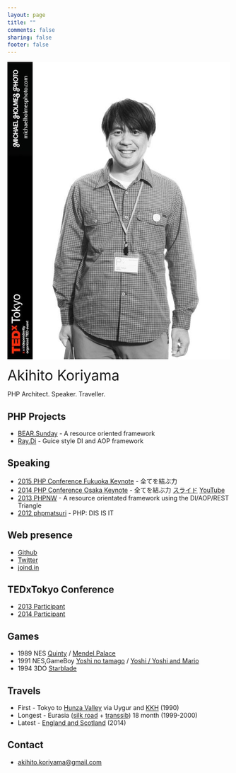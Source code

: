 ```yaml
---
layout: page
title: ""
comments: false
sharing: false
footer: false
---
```

![Akihito Koriyamasss](/images/akihito_koriyama.jpg)

<div style="font-size:32px;">Akihito Koriyama</div>
<p>PHP Architect. Speaker. Traveller.</p>

## PHP Projects

 * [BEAR.Sunday](https://github.com/koriym/BEAR.Sunday) - A resource oriented framework
 * [Ray.Di](https://github.com/koriym/Ray.Di) - Guice style DI and AOP framework

## Speaking

 * [2015 PHP Conference Fukuoka Keynote](http://phpcon.fukuoka.jp/) - 全てを結ぶ力
 * [2014 PHP Conference Osaka Keynote](http://conference.kphpug.jp/2014/) - 全てを結ぶ力 [スライド](http://www.slideshare.net/akihito.koriyama/php2014-gm) [YouTube](https://www.youtube.com/watch?v=wMYW-ox3BIg)
 * [2013 PHPNW](http://conference.phpnw.org.uk/phpnw13/schedule/akihito-koriyama-richard-mcintyre/) - A resource orientated framework using the DI/AOP/REST Triangle
 * [2012 phpmatsuri](http://www.phpmatsuri.net/2012/session.html) - PHP: DIS IS IT

## Web presence

 * [Github](https://github.com/koriym)
 * [Twitter](https://twitter.com/koriym)
 * [joind.in](https://joind.in/user/view/21191)

## TEDxTokyo Conference

 * [2013 Participant](http://koriym.github.io/tedxtokyo2013/)
 * [2014 Participant](http://koriym.github.io/blog/2014/06/10/tedxtokyo-2014/)

## Games
 * 1989 NES [Quinty](http://ja.wikipedia.org/wiki/%E3%82%AF%E3%82%A4%E3%83%B3%E3%83%86%E3%82%A3) / [Mendel Palace](http://en.wikipedia.org/wiki/Mendel_Palace)
 * 1991 NES,GameBoy [Yoshi no tamago](http://ja.wikipedia.org/wiki/%E3%83%A8%E3%83%83%E3%82%B7%E3%83%BC%E3%81%AE%E3%81%9F%E3%81%BE%E3%81%94)  / [Yoshi / Yoshi and Mario](http://en.wikipedia.org/wiki/Yoshi_\(video_game\))
 * 1994 3DO [Starblade](http://en.wikipedia.org/wiki/Starblade)

## Travels
 * First - Tokyo to [Hunza Valley](http://en.wikipedia.org/wiki/Hunza_Valley) via Uygur and [KKH](http://en.wikipedia.org/wiki/Karakoram_Highway) (1990)
 * Longest - Eurasia ([silk road](http://en.wikipedia.org/wiki/Silk_route) + [transsib](http://en.wikipedia.org/wiki/Transsib)) 18 month (1999-2000)
 * Latest - [England and Scotland](/blog/2014/01/04/phpnw2013/) (2014)

## Contact

 * akihito.koriyama@gmail.com
